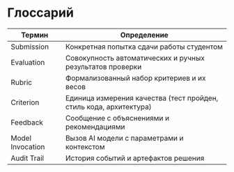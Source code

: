 # Глоссарий

| Термин | Определение |
|--------|-------------|
| Submission | Конкретная попытка сдачи работы студентом |
| Evaluation | Совокупность автоматических и ручных результатов проверки |
| Rubric | Формализованный набор критериев и их весов |
| Criterion | Единица измерения качества (тест пройден, стиль кода, архитектура) |
| Feedback | Сообщение с объяснениями и рекомендациями |
| Model Invocation | Вызов AI модели с параметрами и контекстом |
| Audit Trail | История событий и артефактов решения |
